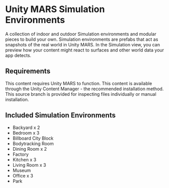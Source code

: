 # Unity MARS Simulation Environments

A collection of indoor and outdoor Simulation environments and modular pieces to build your own. Simulation environments are prefabs that act as snapshots of the real world in Unity MARS. In the Simulation view, you can preview how your content might react to surfaces and other world data your app detects.

## Requirements

This content requires Unity MARS to function. This content is available through the Unity Content Manager - the recommended installation method. This source branch is provided for inspecting files individually or manual installation.

## Included Simulation Environments
* Backyard x 2
* Bedroom x 3
* Billboard City Block
* Bodytracking Room
* Dining Room x 2
* Factory
* Kitchen  x 3
* Living Room x 3
* Museum
* Office x 3
* Park
